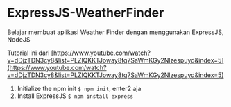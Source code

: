 # ExpressJS-WeatherFinder

Belajar membuat aplikasi Weather Finder dengan menggunakan ExpressJS, NodeJS

Tutorial ini dari
[https://www.youtube.com/watch?v=dDjzTDN3cy8&list=PLZlQKKTJoway8tq7SaWmKGy2Nlzespuyd&index=5](https://www.youtube.com/watch?v=dDjzTDN3cy8&list=PLZlQKKTJoway8tq7SaWmKGy2Nlzespuyd&index=5)

1. Initialize the npm init `$ npm init`, enter2 aja
2. Install ExpressJS `$ npm install express`
